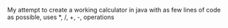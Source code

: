 My attempt to create a working calculator in java with as few lines of code as possible, uses *, /, +, -, operations
